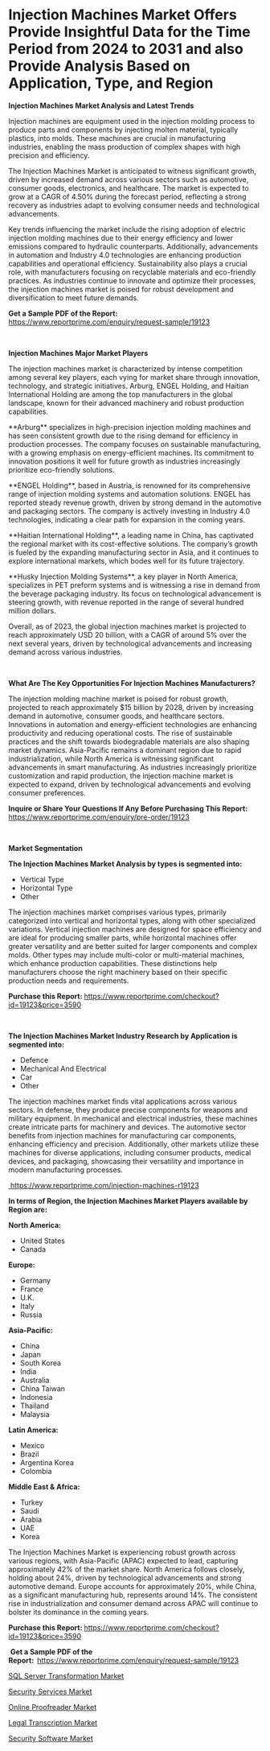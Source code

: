 <p><h1>Injection Machines Market Offers Provide Insightful Data for the Time Period from 2024 to 2031 and also Provide Analysis Based on Application, Type, and Region</h1></p><p><strong>Injection Machines Market Analysis and Latest Trends</strong></p>
<p><p>Injection machines are equipment used in the injection molding process to produce parts and components by injecting molten material, typically plastics, into molds. These machines are crucial in manufacturing industries, enabling the mass production of complex shapes with high precision and efficiency.</p><p>The Injection Machines Market is anticipated to witness significant growth, driven by increased demand across various sectors such as automotive, consumer goods, electronics, and healthcare. The market is expected to grow at a CAGR of 4.50% during the forecast period, reflecting a strong recovery as industries adapt to evolving consumer needs and technological advancements. </p><p>Key trends influencing the market include the rising adoption of electric injection molding machines due to their energy efficiency and lower emissions compared to hydraulic counterparts. Additionally, advancements in automation and Industry 4.0 technologies are enhancing production capabilities and operational efficiency. Sustainability also plays a crucial role, with manufacturers focusing on recyclable materials and eco-friendly practices. As industries continue to innovate and optimize their processes, the injection machines market is poised for robust development and diversification to meet future demands.</p></p>
<p><strong>Get a Sample PDF of the Report:&nbsp;</strong> <a href="https://www.reportprime.com/enquiry/request-sample/19123?utm_campaign=1832&utm_medium=2&utm_source=Github&utm_content=ia&utm_term=22112024&utm_id=injection-machines">https://www.reportprime.com/enquiry/request-sample/19123</a></p>
<p>&nbsp;</p>
<p><strong>Injection Machines Major Market Players</strong></p>
<p><p>The injection machines market is characterized by intense competition among several key players, each vying for market share through innovation, technology, and strategic initiatives. Arburg, ENGEL Holding, and Haitian International Holding are among the top manufacturers in the global landscape, known for their advanced machinery and robust production capabilities.</p><p>**Arburg** specializes in high-precision injection molding machines and has seen consistent growth due to the rising demand for efficiency in production processes. The company focuses on sustainable manufacturing, with a growing emphasis on energy-efficient machines. Its commitment to innovation positions it well for future growth as industries increasingly prioritize eco-friendly solutions.</p><p>**ENGEL Holding**, based in Austria, is renowned for its comprehensive range of injection molding systems and automation solutions. ENGEL has reported steady revenue growth, driven by strong demand in the automotive and packaging sectors. The company is actively investing in Industry 4.0 technologies, indicating a clear path for expansion in the coming years.</p><p>**Haitian International Holding**, a leading name in China, has captivated the regional market with its cost-effective solutions. The company’s growth is fueled by the expanding manufacturing sector in Asia, and it continues to explore international markets, which bodes well for its future trajectory.</p><p>**Husky Injection Molding Systems**, a key player in North America, specializes in PET preform systems and is witnessing a rise in demand from the beverage packaging industry. Its focus on technological advancement is steering growth, with revenue reported in the range of several hundred million dollars.</p><p>Overall, as of 2023, the global injection machines market is projected to reach approximately USD 20 billion, with a CAGR of around 5% over the next several years, driven by technological advancements and increasing demand across various industries.</p></p>
<p>&nbsp;</p>
<p><strong>What Are The Key Opportunities For Injection Machines Manufacturers?</strong></p>
<p><p>The injection molding machine market is poised for robust growth, projected to reach approximately $15 billion by 2028, driven by increasing demand in automotive, consumer goods, and healthcare sectors. Innovations in automation and energy-efficient technologies are enhancing productivity and reducing operational costs. The rise of sustainable practices and the shift towards biodegradable materials are also shaping market dynamics. Asia-Pacific remains a dominant region due to rapid industrialization, while North America is witnessing significant advancements in smart manufacturing. As industries increasingly prioritize customization and rapid production, the injection machine market is expected to expand, driven by technological advancements and evolving consumer preferences.</p></p>
<p><strong>Inquire or Share Your Questions If Any Before Purchasing This Report:</strong> <a href="https://www.reportprime.com/enquiry/pre-order/19123?utm_campaign=1832&utm_medium=2&utm_source=Github&utm_content=ia&utm_term=22112024&utm_id=injection-machines">https://www.reportprime.com/enquiry/pre-order/19123</a></p>
<p>&nbsp;</p>
<p><strong>Market Segmentation</strong></p>
<p><strong>The Injection Machines Market Analysis by types is segmented into:</strong></p>
<p><ul><li>Vertical Type</li><li>Horizontal Type</li><li>Other</li></ul></p>
<p><p>The injection machines market comprises various types, primarily categorized into vertical and horizontal types, along with other specialized variations. Vertical injection machines are designed for space efficiency and are ideal for producing smaller parts, while horizontal machines offer greater versatility and are better suited for larger components and complex molds. Other types may include multi-color or multi-material machines, which enhance production capabilities. These distinctions help manufacturers choose the right machinery based on their specific production needs and requirements.</p></p>
<p><strong>Purchase this Report:&nbsp;</strong><a href="https://www.reportprime.com/checkout?id=19123&price=3590&utm_campaign=1832&utm_medium=2&utm_source=Github&utm_content=ia&utm_term=22112024&utm_id=injection-machines">https://www.reportprime.com/checkout?id=19123&price=3590</a></p>
<p>&nbsp;</p>
<p><strong>The Injection Machines Market Industry Research by Application is segmented into:</strong></p>
<p><ul><li>Defence</li><li>Mechanical And Electrical</li><li>Car</li><li>Other</li></ul></p>
<p><p>The injection machines market finds vital applications across various sectors. In defense, they produce precise components for weapons and military equipment. In mechanical and electrical industries, these machines create intricate parts for machinery and devices. The automotive sector benefits from injection machines for manufacturing car components, enhancing efficiency and precision. Additionally, other markets utilize these machines for diverse applications, including consumer products, medical devices, and packaging, showcasing their versatility and importance in modern manufacturing processes.</p></p>
<p><a href="https://www.reportprime.com/injection-machines-r19123?utm_campaign=1832&utm_medium=2&utm_source=Github&utm_content=ia&utm_term=22112024&utm_id=injection-machines">&nbsp;https://www.reportprime.com/injection-machines-r19123</a></p>
<p><strong>In terms of Region, the Injection Machines Market Players available by Region are:</strong></p>
<p>
    <p> <strong> North America: </strong>
        <ul>
            <li>United States</li>
            <li>Canada</li>
        </ul>
        </p> 
    <p> <strong> Europe: </strong>
        <ul>
            <li>Germany</li>
            <li>France</li>
            <li>U.K.</li>
            <li>Italy</li>
            <li>Russia</li>
        </ul>
        </p> 
    <p> <strong> Asia-Pacific: </strong>
        <ul>
            <li>China</li>
            <li>Japan</li>
            <li>South Korea</li>
            <li>India</li>
            <li>Australia</li>
            <li>China Taiwan</li>
            <li>Indonesia</li>
            <li>Thailand</li>
            <li>Malaysia</li>
        </ul>
        </p> 
    <p> <strong> Latin America: </strong>
        <ul>
            <li>Mexico</li>
            <li>Brazil</li>
            <li>Argentina Korea</li>
            <li>Colombia</li>
        </ul>
        </p> 
    <p> <strong> Middle East & Africa: </strong>
        <ul>
            <li>Turkey</li>
            <li>Saudi</li>
            <li>Arabia</li>
            <li>UAE</li>
            <li>Korea</li>
        </ul>
    </p>
    </p>
<p><p>The Injection Machines Market is experiencing robust growth across various regions, with Asia-Pacific (APAC) expected to lead, capturing approximately 42% of the market share. North America follows closely, holding about 24%, driven by technological advancements and strong automotive demand. Europe accounts for approximately 20%, while China, as a significant manufacturing hub, represents around 14%. The consistent rise in industrialization and consumer demand across APAC will continue to bolster its dominance in the coming years.</p></p>
<p><strong>Purchase this Report: </strong><a href="https://www.reportprime.com/checkout?id=19123&price=3590&utm_campaign=1832&utm_medium=2&utm_source=Github&utm_content=ia&utm_term=22112024&utm_id=injection-machines">https://www.reportprime.com/checkout?id=19123&price=3590</a></p>
<p>&nbsp;<strong>Get a Sample PDF of the Report:&nbsp;&nbsp;</strong><a href="https://www.reportprime.com/enquiry/request-sample/19123?utm_campaign=1832&utm_medium=2&utm_source=Github&utm_content=ia&utm_term=22112024&utm_id=injection-machines">https://www.reportprime.com/enquiry/request-sample/19123</a></p>
<p><strong></strong></p>
<p><p><a href="https://www.linkedin.com/pulse/comprehensive-sql-server-transformation-market-size-growing-cagr-nhrqc?utm_campaign=1832&utm_medium=2&utm_source=Github&utm_content=ia&utm_term=22112024&utm_id=injection-machines">SQL Server Transformation Market</a></p><p><a href="https://issuu.com/reportprime-2/docs/security-services-market-size-2030._f4c356778f0574?utm_campaign=1832&utm_medium=2&utm_source=Github&utm_content=ia&utm_term=22112024&utm_id=injection-machines">Security Services Market</a></p><p><a href="https://www.linkedin.com/pulse/investment-potential-online-proofreader-market-scope-trends-forecasted-ucpnc?utm_campaign=1832&utm_medium=2&utm_source=Github&utm_content=ia&utm_term=22112024&utm_id=injection-machines">Online Proofreader Market</a></p><p><a href="https://www.linkedin.com/pulse/legal-transcription-market-growth-outlook-2024-2031-sales-revenue-heqec?utm_campaign=1832&utm_medium=2&utm_source=Github&utm_content=ia&utm_term=22112024&utm_id=injection-machines">Legal Transcription Market</a></p><p><a href="https://issuu.com/reportprime-2/docs/security-software-market-size-2030._206c3ec6e849d4?utm_campaign=1832&utm_medium=2&utm_source=Github&utm_content=ia&utm_term=22112024&utm_id=injection-machines">Security Software Market</a></p></p>